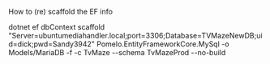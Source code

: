 How to (re) scaffold the EF info

dotnet ef dbContext scaffold "Server=ubuntumediahandler.local;port=3306;Database=TVMazeNewDB;uid=dick;pwd=Sandy3942" Pomelo.EntityFrameworkCore.MySql -o Models/MariaDB -f -c TvMaze --schema TvMazeProd --no-build
